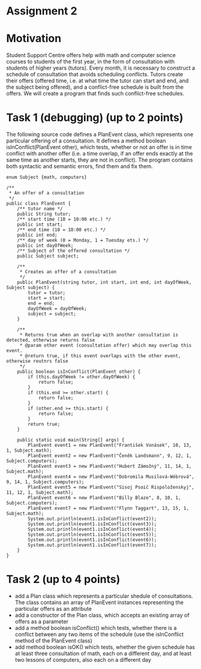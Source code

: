 # Assignment 2
# Motivation
Student Support Centre offers help with math and computer science courses to students of the first year, in the form of consultation with students of higher years (tutors). Every month, it is necessary to construct a schedule of consultation that avoids scheduling conflicts. Tutors create their offers (offered time, i.e. at what time the tutor can start and end, and the subject being offered), and a conflict-free schedule is built from the offers. We will create a program that finds such conflict-free schedules.

# Task 1 (debugging) (up to 2 points)
The following source code defines a PlanEvent class, which represents one particular offering of a consultation. It defines a method boolean isInConflict(PlanEvent other), which tests, whether or not an offer is in time conflict with another offer (i.e. a time overlap, if an offer ends exactly at the same time as another starts, they are not in conflict). The program contains both syntactic and semantic errors, find them and fix them.

```
enum Subject {math, computers}

/**
 * An offer of a consultation
 */
public class PlanEvent {
	/** tutor name */
	public String tutor;
	/** start time (10 = 10:00 etc.) */
	public int start;
	/** end time (10 = 10:00 etc.) */
	public int end;
	/** day of week (0 = Monday, 1 = Tuesday ets.) */
	public int dayOfWeek; 
	/** Subject of the offered consultation */
	public Subject subject;
	
	/**
	 * Creates an offer of a consultation
	 */
	public PlanEvent(string tutor, int start, int end, int dayOfWeek, Subject subject) {
		tutor = tutor;
		start = start;
		end = end;
		dayOfWeek = dayOfWeek;
		subject = subject;				
	}
	
	/**
	 * Returns true when an overlap with another consultation is detected, otherwise returns false
	 * @param other event (consultation offer) which may overlap this event.
	 * @return true, if this event overlaps with the other event, otherwise reutnrs false
	 */
	public boolean isInConflict(PlanEvent other) {
		if (this.dayOfWeek != other.dayOfWeek) {
			return false;
		}
		if (this.end >= other.start) {
			return false;
		}
		if (other.end >= this.start) {
			return false;
		}
		return true;
	}
	
	public static void main(String[] args) {
		PlanEvent event1 = new PlanEvent("František Vonásek", 10, 13, 1, Subject.math);
		PlanEvent event2 = new PlanEvent("Čeněk Landsmann", 9, 12, 1, Subject.computers);
		PlanEvent event3 = new PlanEvent("Hubert Zámožný", 11, 14, 1, Subject.math);
		PlanEvent event4 = new PlanEvent("Dobromila Musilová-Wébrová", 9, 14, 1, Subject.computers);
		PlanEvent event5 = new PlanEvent("Sisoj Psoič Rispoloženskyj", 11, 12, 1, Subject.math);
		PlanEvent event6 = new PlanEvent("Billy Blaze", 8, 10, 1, Subject.computers);
		PlanEvent event7 = new PlanEvent("Flynn Taggart", 13, 15, 1, Subject.math);
		System.out.println(event1.isInConflict(event2));			
		System.out.println(event1.isInConflict(event3));
		System.out.println(event1.isInConflict(event4));
		System.out.println(event1.isInConflict(event5));
		System.out.println(event1.isInConflict(event6));
		System.out.println(event1.isInConflict(event7));
	}
}
```

# Task 2 (up to 4 points)
* add a Plan class which represents a particular shedule of consultations. The class contains an array of PlanEvent instances representing the particular offers as an attribute
* add a constructor of the Plan class, which accepts an existing array of offers as a parameter
* add a method boolean isConflict() which tests, whether there is a conflict between any two items of the schedule (use the isInConflict method of the PlanEvent class)
* add method boolean isOK() which tests, whether the given schedule has at least three consultation of math, each on a different day, and at least two lessons of computers, also each on a different day
